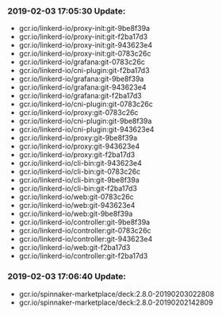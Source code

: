 ### 2019-02-03 17:05:30 Update:

- gcr.io/linkerd-io/proxy-init:git-9be8f39a
- gcr.io/linkerd-io/proxy-init:git-f2ba17d3
- gcr.io/linkerd-io/proxy-init:git-943623e4
- gcr.io/linkerd-io/proxy-init:git-0783c26c
- gcr.io/linkerd-io/grafana:git-0783c26c
- gcr.io/linkerd-io/cni-plugin:git-f2ba17d3
- gcr.io/linkerd-io/grafana:git-9be8f39a
- gcr.io/linkerd-io/grafana:git-943623e4
- gcr.io/linkerd-io/grafana:git-f2ba17d3
- gcr.io/linkerd-io/cni-plugin:git-0783c26c
- gcr.io/linkerd-io/proxy:git-0783c26c
- gcr.io/linkerd-io/cni-plugin:git-9be8f39a
- gcr.io/linkerd-io/cni-plugin:git-943623e4
- gcr.io/linkerd-io/proxy:git-9be8f39a
- gcr.io/linkerd-io/proxy:git-943623e4
- gcr.io/linkerd-io/proxy:git-f2ba17d3
- gcr.io/linkerd-io/cli-bin:git-943623e4
- gcr.io/linkerd-io/cli-bin:git-0783c26c
- gcr.io/linkerd-io/cli-bin:git-9be8f39a
- gcr.io/linkerd-io/cli-bin:git-f2ba17d3
- gcr.io/linkerd-io/web:git-0783c26c
- gcr.io/linkerd-io/web:git-943623e4
- gcr.io/linkerd-io/web:git-9be8f39a
- gcr.io/linkerd-io/controller:git-9be8f39a
- gcr.io/linkerd-io/controller:git-0783c26c
- gcr.io/linkerd-io/controller:git-943623e4
- gcr.io/linkerd-io/web:git-f2ba17d3
- gcr.io/linkerd-io/controller:git-f2ba17d3
### 2019-02-03 17:06:40 Update:

- gcr.io/spinnaker-marketplace/deck:2.8.0-20190203022808
- gcr.io/spinnaker-marketplace/deck:2.8.0-20190202142809
